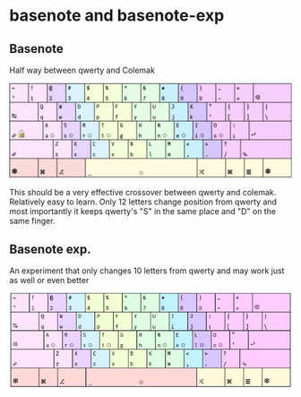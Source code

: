 # basenote and basenote-exp

## Basenote
Half way between qwerty and Colemak


![](https://github.com/ijzerbroot/basenote/blob/main/basenote.png)

This should be a very effective crossover between qwerty and colemak.
Relatively easy to learn.
Only 12 letters change position from qwerty and most importantly it keeps qwerty's "S" in the same place and "D" on the same finger.


## Basenote exp.
An experiment that only changes 10 letters from qwerty and may work just as well or even better

![](https://github.com/ijzerbroot/basenote/blob/main/basenote-exp.png)
